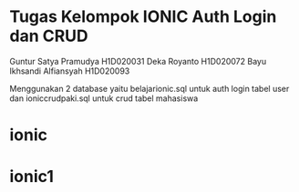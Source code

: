 # Tugas Kelompok IONIC Auth Login dan CRUD
Guntur Satya Pramudya H1D020031 
Deka Royanto H1D020072 
Bayu Ikhsandi Alfiansyah H1D020093

Menggunakan 2 database yaitu belajarionic.sql untuk auth login tabel user dan ioniccrudpaki.sql untuk crud tabel mahasiswa 
# ionic
# ionic1
